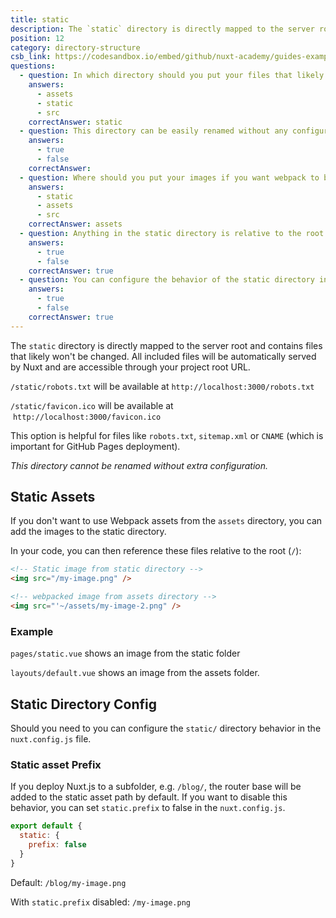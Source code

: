```yaml
---
title: static
description: The `static` directory is directly mapped to the server root () and contains files that likely won't be changed. All included files will be automatically served by Nuxt and are accessible through your project root URL.
position: 12
category: directory-structure
csb_link: https://codesandbox.io/embed/github/nuxt-academy/guides-examples/tree/master/04_directory_structure/13_static?fontsize=14&hidenavigation=1&theme=dark
questions:
  - question: In which directory should you put your files that likely won't be changed such as your favicon or robots.txt?
    answers:
      - assets
      - static
      - src
    correctAnswer: static
  - question: This directory can be easily renamed without any configuration
    answers:
      - true
      - false
    correctAnswer:
  - question: Where should you put your images if you want webpack to bundle them?
    answers:
      - static
      - assets
      - src
    correctAnswer: assets
  - question: Anything in the static directory is relative to the root directory
    answers:
      - true
      - false
    correctAnswer: true
  - question: You can configure the behavior of the static directory in the nuxt.config.js
    answers:
      - true
      - false
    correctAnswer: true
---
```


The `static` directory is directly mapped to the server root and contains files that likely won't be changed. All included files will be automatically served by Nuxt and are accessible through your project root URL.

`/static/robots.txt` will be available at `http://localhost:3000/robots.txt`

`/static/favicon.ico` will be available at  `http://localhost:3000/favicon.ico`

This option is helpful for files like `robots.txt`, `sitemap.xml` or `CNAME` (which is important for GitHub Pages deployment).

<base-alert>

_This directory cannot be renamed without extra configuration._

</base-alert>

## Static Assets

If you don't want to use Webpack assets from the `assets` directory, you can add the images to the static directory.

In your code, you can then reference these files relative to the root (`/`):

```html
<!-- Static image from static directory -->
<img src="/my-image.png" />

<!-- webpacked image from assets directory -->
<img src="'~/assets/my-image-2.png" />
```

### Example

<example-intro></example-intro>

`pages/static.vue` shows an image from the static folder

`layouts/default.vue` shows an image from the assets folder.

<app-modal>
  <code-sandbox  :src="csb_link"></code-sandbox>
</app-modal>

## Static Directory Config

Should you need to you can configure the `static/` directory behavior in the `nuxt.config.js` file.

### Static asset Prefix

If you deploy Nuxt.js to a subfolder, e.g. `/blog/`, the router base will be added to the static asset path by default. If you want to disable this behavior, you can set `static.prefix` to false in the `nuxt.config.js`.

```js
export default {
  static: {
    prefix: false
  }
}
```

Default: `/blog/my-image.png`

With `static.prefix` disabled: `/my-image.png`

<quiz :questions="questions"></quiz>
